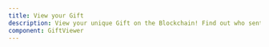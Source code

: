 ```yaml
---
title: View your Gift
description: View your unique Gift on the Blockchain! Find out who sent it to you and what he wants to say. Insert your encryption key and unlock your Ethereum based Collectible Gift. 
component: GiftViewer
---
```

